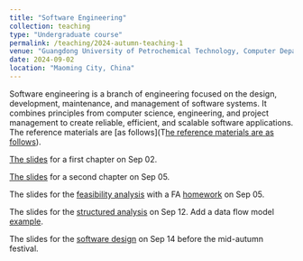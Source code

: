 ```yaml
---
title: "Software Engineering"
collection: teaching
type: "Undergraduate course"
permalink: /teaching/2024-autumn-teaching-1
venue: "Guangdong University of Petrochemical Technology, Computer Department"
date: 2024-09-02
location: "Maoming City, China"
---
```


Software engineering is a branch of engineering focused on the design, development, maintenance, and management of software systems. It combines principles from computer science, engineering, and project management to create reliable, efficient, and scalable software applications. The reference materials are [as follows](T[he reference materials are as follows](https://github.com/QSCTech/zju-icicles/blob/master/%E8%BD%AF%E4%BB%B6%E5%B7%A5%E7%A8%8B/%E6%95%99%E6%9D%90/%E8%BD%AF%E4%BB%B6%E5%B7%A5%E7%A8%8B%EF%BC%9A%E5%AE%9E%E8%B7%B5%E8%80%85%E7%9A%84%E7%A0%94%E7%A9%B6%E6%96%B9%E6%B3%95%EF%BC%88%E7%AC%AC7%E7%89%88%EF%BC%89.pdf)).

[The slides](/files/0902_soterengineering_chapter1.pdf) for a first chapter on Sep 02. 

[The slides](/files/0905_SE_chapter02.pdf) for a second chapter on Sep 05.

The slides for the [feasibility analysis](/files/0909_SE_kexingxing.pdf) with a FA [homework](/files/0905_SE_report_modul.docx) on Sep 05.

The slides for the [structured analysis](/files/09012_SE_require_structure.pdf) on Sep 12. Add a data flow model [example](/files/0914_SE_dataflowEx.ppt).

The slides for the [software design](/files/0914_SE_softwareDesign.pdf) on Sep 14 before the mid-autumn festival.